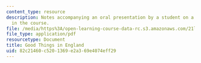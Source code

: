 ```yaml
---
content_type: resource
description: Notes accompanying an oral presentation by a student on a cookbook studied
  in the course.
file: /media/https%3A/open-learning-course-data-rc.s3.amazonaws.com/21l-707-reading-cookbooks-from-the-forme-of-cury-to-the-smitten-kitchen-spring-2017/82c21460c5201369e2a369e4074eff29_MIT21L_707S17_Outline_Florence_White.pdf
file_type: application/pdf
resourcetype: Document
title: Good Things in England
uid: 82c21460-c520-1369-e2a3-69e4074eff29
---
```

